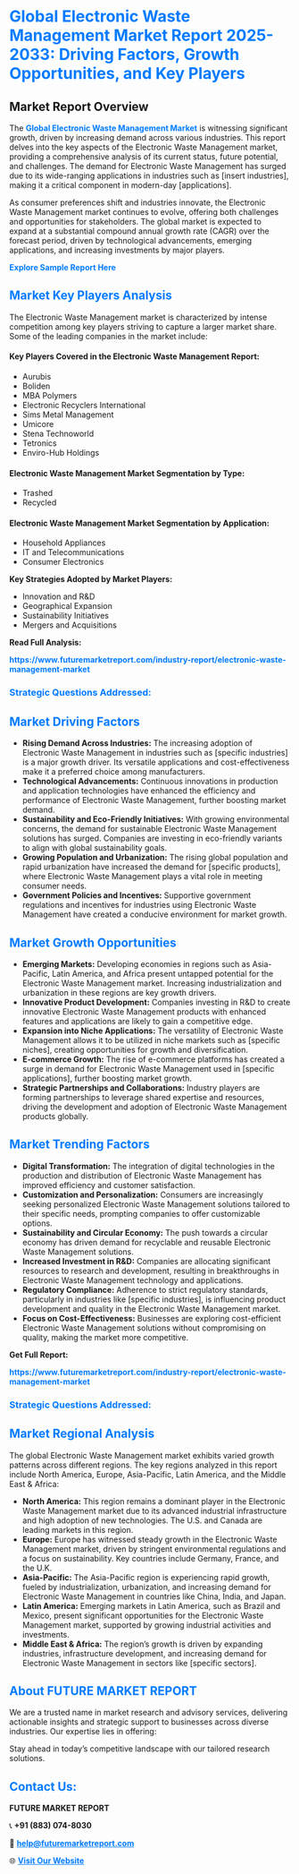 <h1 style="color: #007BFF;">Global Electronic Waste Management Market Report 2025-2033: Driving Factors, Growth Opportunities, and Key Players</h1>

<section id="overview">
<h2>Market Report Overview</h2>
<p>The <a href="https://www.futuremarketreport.com/industry-report/electronic-waste-management-market" style="color: #007BFF; text-decoration: none;"><strong>Global Electronic Waste Management Market</strong></a> is witnessing significant growth, driven by increasing demand across various industries. This report delves into the key aspects of the Electronic Waste Management market, providing a comprehensive analysis of its current status, future potential, and challenges. The demand for Electronic Waste Management has surged due to its wide-ranging applications in industries such as [insert industries], making it a critical component in modern-day [applications].</p>
<p>As consumer preferences shift and industries innovate, the Electronic Waste Management market continues to evolve, offering both challenges and opportunities for stakeholders. The global market is expected to expand at a substantial compound annual growth rate (CAGR) over the forecast period, driven by technological advancements, emerging applications, and increasing investments by major players.</p>
</section>

<section id="overview">
<p><a href="https://www.futuremarketreport.com/request-sample/reportId=64273" style="color: #007BFF; text-decoration: none;"><strong>Explore Sample Report Here</strong></a></p>
</section>

<section id="key-players">
<h2 style="color: #007BFF;">Market Key Players Analysis</h2>
<p>The Electronic Waste Management market is characterized by intense competition among key players striving to capture a larger market share. Some of the leading companies in the market include:</p>
<h4>Key Players Covered in the Electronic Waste Management Report:</h4>
<ul><li>Aurubis</li><li>Boliden</li><li>MBA Polymers</li><li>Electronic Recyclers International</li><li>Sims Metal Management</li><li>Umicore</li><li>Stena Technoworld</li><li>Tetronics</li><li>Enviro-Hub Holdings</li></ul>
<h4>Electronic Waste Management Market Segmentation by Type:</h4>
<ul><li>Trashed</li><li>Recycled</li></ul>

<h4>Electronic Waste Management Market Segmentation by Application:</h4>
<ul><li>Household Appliances</li><li>IT and Telecommunications</li><li>Consumer Electronics</li></ul>
<p><strong>Key Strategies Adopted by Market Players:</strong></p>
<ul>
<li>Innovation and R&D</li>
<li>Geographical Expansion</li>
<li>Sustainability Initiatives</li>
<li>Mergers and Acquisitions</li>
</ul>
</section>

<section>
<p><strong>Read Full Analysis: </strong></p><a href="https://www.futuremarketreport.com/industry-report/electronic-waste-management-market" style="color: #007BFF; text-decoration: none;"><strong>https://www.futuremarketreport.com/industry-report/electronic-waste-management-market</strong></a>
<h3 style="color: #007BFF;">Strategic Questions Addressed:</h3>
</section>

<section id="driving-factors">
<h2 style="color: #007BFF;">Market Driving Factors</h2>
<ul>
<li><strong>Rising Demand Across Industries:</strong> The increasing adoption of Electronic Waste Management in industries such as [specific industries] is a major growth driver. Its versatile applications and cost-effectiveness make it a preferred choice among manufacturers.</li>
<li><strong>Technological Advancements:</strong> Continuous innovations in production and application technologies have enhanced the efficiency and performance of Electronic Waste Management, further boosting market demand.</li>
<li><strong>Sustainability and Eco-Friendly Initiatives:</strong> With growing environmental concerns, the demand for sustainable Electronic Waste Management solutions has surged. Companies are investing in eco-friendly variants to align with global sustainability goals.</li>
<li><strong>Growing Population and Urbanization:</strong> The rising global population and rapid urbanization have increased the demand for [specific products], where Electronic Waste Management plays a vital role in meeting consumer needs.</li>
<li><strong>Government Policies and Incentives:</strong> Supportive government regulations and incentives for industries using Electronic Waste Management have created a conducive environment for market growth.</li>
</ul>
</section>

<section id="growth-opportunities">
<h2 style="color: #007BFF;">Market Growth Opportunities</h2>
<ul>
<li><strong>Emerging Markets:</strong> Developing economies in regions such as Asia-Pacific, Latin America, and Africa present untapped potential for the Electronic Waste Management market. Increasing industrialization and urbanization in these regions are key growth drivers.</li>
<li><strong>Innovative Product Development:</strong> Companies investing in R&D to create innovative Electronic Waste Management products with enhanced features and applications are likely to gain a competitive edge.</li>
<li><strong>Expansion into Niche Applications:</strong> The versatility of Electronic Waste Management allows it to be utilized in niche markets such as [specific niches], creating opportunities for growth and diversification.</li>
<li><strong>E-commerce Growth:</strong> The rise of e-commerce platforms has created a surge in demand for Electronic Waste Management used in [specific applications], further boosting market growth.</li>
<li><strong>Strategic Partnerships and Collaborations:</strong> Industry players are forming partnerships to leverage shared expertise and resources, driving the development and adoption of Electronic Waste Management products globally.</li>
</ul>
</section>

<section id="trending-factors">
<h2 style="color: #007BFF;">Market Trending Factors</h2>
<ul>
<li><strong>Digital Transformation:</strong> The integration of digital technologies in the production and distribution of Electronic Waste Management has improved efficiency and customer satisfaction.</li>
<li><strong>Customization and Personalization:</strong> Consumers are increasingly seeking personalized Electronic Waste Management solutions tailored to their specific needs, prompting companies to offer customizable options.</li>
<li><strong>Sustainability and Circular Economy:</strong> The push towards a circular economy has driven demand for recyclable and reusable Electronic Waste Management solutions.</li>
<li><strong>Increased Investment in R&D:</strong> Companies are allocating significant resources to research and development, resulting in breakthroughs in Electronic Waste Management technology and applications.</li>
<li><strong>Regulatory Compliance:</strong> Adherence to strict regulatory standards, particularly in industries like [specific industries], is influencing product development and quality in the Electronic Waste Management market.</li>
<li><strong>Focus on Cost-Effectiveness:</strong> Businesses are exploring cost-efficient Electronic Waste Management solutions without compromising on quality, making the market more competitive.</li>
</ul>
</section>

<section>
<p><strong>Get Full Report: </strong></p><a href="https://www.futuremarketreport.com/industry-report/electronic-waste-management-market" style="color: #007BFF; text-decoration: none;"><strong>https://www.futuremarketreport.com/industry-report/electronic-waste-management-market</strong></a>
<h3 style="color: #007BFF;">Strategic Questions Addressed:</h3>
</section>


<section id="regional-analysis">
<h2 style="color: #007BFF;">Market Regional Analysis</h2>
<p>The global Electronic Waste Management market exhibits varied growth patterns across different regions. The key regions analyzed in this report include North America, Europe, Asia-Pacific, Latin America, and the Middle East & Africa:</p>
<ul>
<li><strong>North America:</strong> This region remains a dominant player in the Electronic Waste Management market due to its advanced industrial infrastructure and high adoption of new technologies. The U.S. and Canada are leading markets in this region.</li>
<li><strong>Europe:</strong> Europe has witnessed steady growth in the Electronic Waste Management market, driven by stringent environmental regulations and a focus on sustainability. Key countries include Germany, France, and the U.K.</li>
<li><strong>Asia-Pacific:</strong> The Asia-Pacific region is experiencing rapid growth, fueled by industrialization, urbanization, and increasing demand for Electronic Waste Management in countries like China, India, and Japan.</li>
<li><strong>Latin America:</strong> Emerging markets in Latin America, such as Brazil and Mexico, present significant opportunities for the Electronic Waste Management market, supported by growing industrial activities and investments.</li>
<li><strong>Middle East & Africa:</strong> The region’s growth is driven by expanding industries, infrastructure development, and increasing demand for Electronic Waste Management in sectors like [specific sectors].</li>
</ul>
</section>

<footer>
<h2 style="color: #007BFF;">About FUTURE MARKET REPORT</h2>
<p>We are a trusted name in market research and advisory services, delivering actionable insights and strategic support to businesses across diverse industries. Our expertise lies in offering:</p>

<p>Stay ahead in today’s competitive landscape with our tailored research solutions.</p>

<h2 style="color: #007BFF;">Contact Us:</h2>
<p><strong>FUTURE MARKET REPORT</strong></p>
<p>📞 <strong>+91 (883) 074-8030</strong></p>
<p>📧 <strong><a href="mailto:help@futuremarketreport.com" style="color: #007BFF;">help@futuremarketreport.com</a></strong></p>
<p>🌐 <strong><a href="https://www.futuremarketreport.com/" style="color: #007BFF;">Visit Our Website</a></strong></p>
</footer>